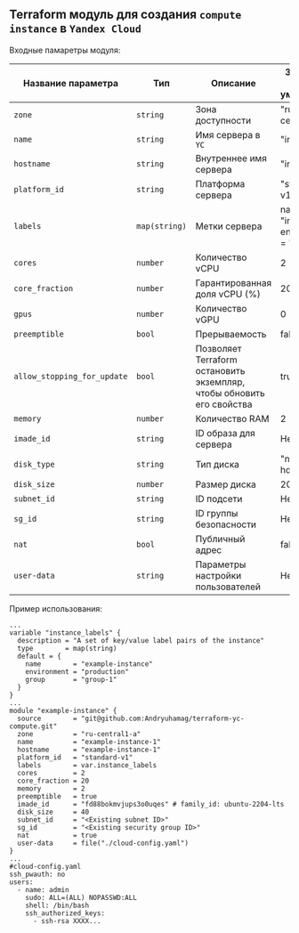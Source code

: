 ## Terraform модуль для создания `compute instance` в `Yandex Cloud`

Входные памаретры модуля:

| Название параметра          | Тип           | Описание                          | Значение по умолчанию                   |
|-----------------------------|---------------|-----------------------------------|-----------------------------------------|
| `zone`                      | `string`      | Зона доступности                  | "ru-central1-a"                         |
| `name`                      | `string`      | Имя сервера в `YC`                | "instance"                              |
| `hostname`                  | `string`      | Внутреннее имя сервера            | "instance"                              |
| `platform_id`               | `string`      | Платформа сервера                 | "standard-v1"                           |
| `labels`                    | `map(string)` | Метки сервера                     | name = "instance", environment = "test" |
| `cores`                     | `number`      | Количество vCPU                   | 2                                       |
| `core_fraction`             | `number`      | Гарантированная доля vCPU (%)     | 20                                      |
| `gpus`                      | `number`      | Количество vGPU                   | 0                                       |
| `preemptible`               | `bool`        | Прерываемость                     | false                                   |
| `allow_stopping_for_update` | `bool`        | Позволяет Terraform остановить экземпляр, чтобы обновить его свойства | true |
| `memory`                    | `number`      | Количество RAM                    | 2                                       |
| `imade_id`                  | `string`      | ID образа для сервера             | Нет                                     |
| `disk_type`                 | `string`      | Тип диска                         | "network-hdd"                           |
| `disk_size`                 | `number`      | Размер диска                      | 20                                      |
| `subnet_id`                 | `string`      | ID подсети                        | Нет                                     |
| `sg_id`                     | `string`      | ID группы безопасности            | Нет                                     |
| `nat`                       | `bool`        | Публичный адрес                   | false                                   |
| `user-data`                 | `string`      | Параметры настройки пользователей | Нет                                     |

Пример использования:

```
...
variable "instance_labels" {
  description = "A set of key/value label pairs of the instance"
  type        = map(string)
  default = {
    name        = "example-instance"
    environment = "production"
    group       = "group-1"
  }
}
...
module "example-instance" {
  source        = "git@github.com:Andryuhamag/terraform-yc-compute.git"
  zone          = "ru-central1-a"
  name          = "example-instance-1"
  hostname      = "example-instance-1"
  platform_id   = "standard-v1"
  labels        = var.instance_labels
  cores         = 2
  core_fraction = 20
  memory        = 2
  preemptible   = true
  imade_id      = "fd88bokmvjups3o0uqes" # family_id: ubuntu-2204-lts
  disk_size     = 40
  subnet_id     = "<Existing subnet ID>"
  sg_id         = "<Existing security group ID>"
  nat           = true
  user-data     = file("./cloud-config.yaml")
}
...
#cloud-config.yaml
ssh_pwauth: no
users:
  - name: admin
    sudo: ALL=(ALL) NOPASSWD:ALL
    shell: /bin/bash
    ssh_authorized_keys:
      - ssh-rsa XXXX...
```